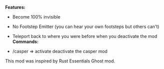 **Features:**

- Become 100% invisible

- No Footstep Emitter (you can hear your own footsteps but others can't)

- Teleport back to where you were before when you deactivate the mod
**Commands:**

- /casper => activate deactivate the casper mod

This mod was inspired by Rust Essentials Ghost mod.